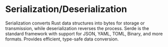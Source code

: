 # Serialization/Deserialization

Serialization converts Rust data structures into bytes for storage or transmission, while deserialization reverses the process. Serde is the standard framework with support for JSON, YAML, TOML, Binary, and more formats. Provides efficient, type-safe data conversion.